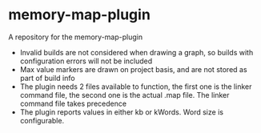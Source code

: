 memory-map-plugin
=================

A repository for the memory-map-plugin

- Invalid builds are not considered when drawing a graph, so builds with configuration errors will not be included
- Max value markers are drawn on project basis, and are not stored as part of build info
- The plugin needs 2 files available to function, the first one is the linker command file, the second one is the actual .map file. The linker command file takes precedence
- The plugin reports values in either kb or kWords. Word size is configurable.
